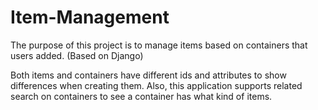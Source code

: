 # Item-Management

The purpose of this project is to manage items based on containers that users added. 
(Based on Django) 

Both items and containers have different ids and attributes to show differences when creating them. 
Also, this application supports related search on containers to see a container has what kind of items. 
